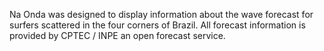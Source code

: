 Na Onda was designed to display information about the wave forecast for surfers scattered in the four corners of Brazil. All forecast information is provided by CPTEC / INPE an open forecast service.
